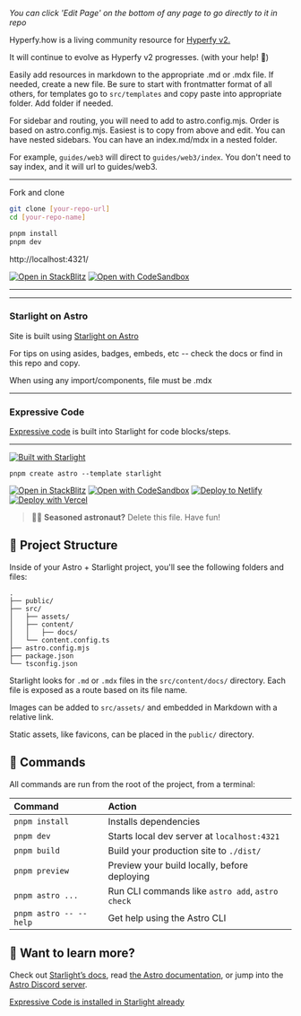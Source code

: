 *You can click 'Edit Page' on the bottom of any page to go directly to it in repo*

Hyperfy.how is a living community resource for [Hyperfy v2.](https://github.com/hyperfy-xyz/hyperfy)

It will continue to evolve as Hyperfy v2 progresses. (with your help! 🚀)

Easily add resources in markdown to the appropriate .md or .mdx file.  If needed, create a new file.  Be sure to start with frontmatter format of all others, for templates go to `src/templates` and copy paste into appropriate folder.  Add folder if needed.


For sidebar and routing, you will need to add to astro.config.mjs. Order is based on astro.config.mjs.  Easiest is to copy from above and edit.  You can have nested sidebars.  You can have an index.md/mdx in a nested folder.

For example, `guides/web3` will direct to `guides/web3/index`.  You don't need to say index, and it will url to guides/web3.

---

Fork and clone

```sh frame="none"
git clone [your-repo-url]
cd [your-repo-name]
```

```sh frame="none"
pnpm install
pnpm dev
```
http://localhost:4321/


[![Open in StackBlitz](https://developer.stackblitz.com/img/open_in_stackblitz.svg)](https://stackblitz.com/github/innkeeping/hyperfy.how/tree/main/)
[![Open with CodeSandbox](https://assets.codesandbox.io/github/button-edit-lime.svg)](https://codesandbox.io/p/sandbox/github/innkeeping/hyperfy.how/tree/main/)


---
---

### Starlight on Astro

Site is built using [Starlight on Astro](https://starlight.astro.build/)

For tips on using asides, badges, embeds, etc -- check the docs or find in this repo and copy.

When using any import/components, file must be .mdx

---

### Expressive Code

[Expressive code](https://expressive-code.com/key-features/syntax-highlighting/) is built into Starlight for code blocks/steps.


---


[![Built with Starlight](https://astro.badg.es/v2/built-with-starlight/tiny.svg)](https://starlight.astro.build)

```
pnpm create astro --template starlight
```

[![Open in StackBlitz](https://developer.stackblitz.com/img/open_in_stackblitz.svg)](https://stackblitz.com/github/withastro/starlight/tree/main/examples/basics)
[![Open with CodeSandbox](https://assets.codesandbox.io/github/button-edit-lime.svg)](https://codesandbox.io/p/sandbox/github/withastro/starlight/tree/main/examples/basics)
[![Deploy to Netlify](https://www.netlify.com/img/deploy/button.svg)](https://app.netlify.com/start/deploy?repository=https://github.com/withastro/starlight&create_from_path=examples/basics)
[![Deploy with Vercel](https://vercel.com/button)](https://vercel.com/new/clone?repository-url=https%3A%2F%2Fgithub.com%2Fwithastro%2Fstarlight%2Ftree%2Fmain%2Fexamples%2Fbasics&project-name=my-starlight-docs&repository-name=my-starlight-docs)

> 🧑‍🚀 **Seasoned astronaut?** Delete this file. Have fun!

## 🚀 Project Structure

Inside of your Astro + Starlight project, you'll see the following folders and files:

```
.
├── public/
├── src/
│   ├── assets/
│   ├── content/
│   │   ├── docs/
│   └── content.config.ts
├── astro.config.mjs
├── package.json
└── tsconfig.json
```

Starlight looks for `.md` or `.mdx` files in the `src/content/docs/` directory. Each file is exposed as a route based on its file name.

Images can be added to `src/assets/` and embedded in Markdown with a relative link.

Static assets, like favicons, can be placed in the `public/` directory.

## 🧞 Commands

All commands are run from the root of the project, from a terminal:

| Command                   | Action                                           |
| :------------------------ | :----------------------------------------------- |
| `pnpm install`             | Installs dependencies                            |
| `pnpm dev`             | Starts local dev server at `localhost:4321`      |
| `pnpm build`           | Build your production site to `./dist/`          |
| `pnpm preview`         | Preview your build locally, before deploying     |
| `pnpm astro ...`       | Run CLI commands like `astro add`, `astro check` |
| `pnpm astro -- --help` | Get help using the Astro CLI                     |

## 👀 Want to learn more?

Check out [Starlight’s docs](https://starlight.astro.build/), read [the Astro documentation](https://docs.astro.build), or jump into the [Astro Discord server](https://astro.build/chat).

[Expressive Code is installed in Starlight already](https://expressive-code.com/installation/#starlight)
